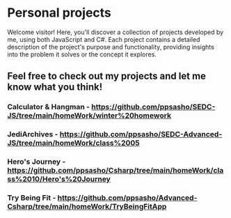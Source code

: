 # Personal projects
Welcome visitor!
Here, you'll discover a collection of projects developed by me, using both JavaScript and C#.
Each project contains a detailed description of the project's purpose and functionality,
providing insights into the problem it solves or the concept it explores.
## Feel free to check out my projects and let me know what you think!

### Calculator & Hangman - https://github.com/ppsasho/SEDC-JS/tree/main/homeWork/winter%20homework
### JediArchives - https://github.com/ppsasho/SEDC-Advanced-JS/tree/main/homeWork/class%2005
### Hero's Journey - https://github.com/ppsasho/Csharp/tree/main/homeWork/class%2010/Hero's%20Journey
### Try Being Fit - https://github.com/ppsasho/Advanced-Csharp/tree/main/homeWork/TryBeingFitApp
